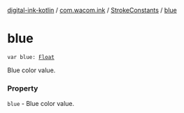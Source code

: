 [digital-ink-kotlin](../../index.md) / [com.wacom.ink](../index.md) / [StrokeConstants](index.md) / [blue](./blue.md)

# blue

`var blue: `[`Float`](https://kotlinlang.org/api/latest/jvm/stdlib/kotlin/-float/index.html)

Blue color value.

### Property

`blue` - Blue color value.